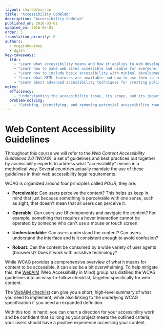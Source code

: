 ```yaml
---
layout: shared/narrow
title: "Accessibility Codelab"
description: "Accessibility Codelab"
published_on: 2016-03-01
updated_on: 2016-03-01
order: 5
translation_priority: 0
authors:
  - megginkearney
  - dgash
key-takeaways:
  tldr: 
    - "Learn what accessibility means and how it applies to web development."
    - "Learn how to make web sites accessible and usable for everyone."
    - "Learn how to include basic accessibility with minimal development impace."
    - "Learn what HTML features are available and how to use them to improve accessibility."
    - "Learn about advanced accessibility techniques for creating polished accessibility experiences."
notes:
  efficiency:
    - "Understanding the accessibility issue, its scope, and its impact can make you a better web developer."
  problem-solving:
    - "Catching, identifying, and removing potential accessibility roadblocks before they happen can improve your development process and reduce maintenance requirements."
---
```


# Web Content Accessibility Guidelines

Throughout this course we will refer to the *Web Content Accessibility Guidelines 2.0 (WCAG)*, a set of guidelines and best practices put together by accessibility experts to address what "accessibility" means in a methodical way. Several countries actually mandate the use of these guidelines in their web accessibility legal requirements.

WCAG is organized around four principles called *POUR*; they are:

 - **Perceivable**: Can users perceive the content? This helps us keep in mind that just because something is perceivable with one sense, such as sight, that doesn't mean that all users can perceive it.

 - **Operable**: Can users use UI components and navigate the content? For example, something that requires a hover interaction cannot be operated by someone who can't use a mouse or touch screen.

 - **Understandable**: Can users understand the content? Can users understand the interface and is it consistent enough to avoid confusion?

 - **Robust**: Can the content be consumed by a wide variety of user agents (broswers)? Does it work with assistive technology?

While WCAG provides a comprehensive overview of what it means for content to be accessible, it can also be a bit overwhelming. To help mitigate this, the [WebAIM](http://webaim.org/) (Web Accessibility in Mind) group has distilled the WCAG guidelines into an easy-to-follow checklist, targeted specifically for web content.

The [WebAIM checklist](http://webaim.org/standards/wcag/checklist) can give you a short, high-level summary of what you need to implement, while also linking to the underlying WCAG specification if you need an expanded definition.

With this tool in hand, you can chart a direction for your accessibility work and be confident that so long as your project meets the outlined criteria, your users should have a positive experience accessing your content.
